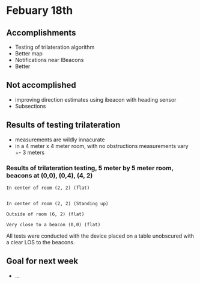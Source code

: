 # Febuary 18th


## Accomplishments

* Testing of trilateration algorithm
* Better map
* Notifications near IBeacons
* Better 

## Not accomplished

* improving direction estimates using ibeacon with heading sensor
* Subsections

## Results of testing trilateration

* measurements are wildly innacurate
* in a 4 meter x 4 meter room, with no obstructions measurements vary +- 3 meters

### Results of trilateration testing, 5 meter by 5 meter room, beacons at (0,0), (0,4), (4, 2) 

```
In center of room (2, 2) (flat)


In center of room (2, 2) (Standing up)

```

```
Outside of room (6, 2) (flat)

```

```
Very close to a beacon (0,0) (flat)

```

All tests were conducted with the device placed on a table unobscured with a clear LOS to the beacons.


## Goal for next week

* ...
